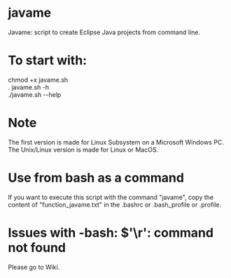 # javame

Javame: script to create Eclipse Java projects from command line.

# To start with:

chmod +x javame.sh <br>
. javame.sh -h <br>
./javame.sh --help <br>

# Note

The first version is made for Linux Subsystem on a Microsoft Windows PC.
The Unix/Linux version is made for Linux or MacOS.

# Use from bash as a command

If you want to execute this script with the command "javame", 
copy the content of "function_javame.txt" in the .bashrc or .bash_profile or .profile.

# Issues with -bash: $'\r': command not found

Please go to Wiki.
